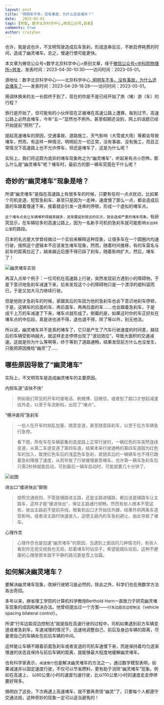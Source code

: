 ```yaml
---
layout: post
title: "明明车不多，没有事故，为什么还会堵车？"
date:   2023-05-01
tags: [转载, 数字北京科学中心,微信公众号,我看]
comments: true
author: crazyhan
---
```


也许，我是说也许，不文明驾驶造成后车急刹，形成连串反应，不断启停耗费的时间，造成了幽灵堵车。总之，慢速行使可能更快。

<!-- more -->

本文章为微信公众号\<数字北京科学中心\>原创文章，缘于[微信公众号\<中科院物理所\>转发](https://mp.weixin.qq.com/s/ZxjhrZSTP4gnLaFzH95pOA)，发表时间：2023-04-30-10:30——访问时间：2023-05-01。

源地址：数字北京科学中心——北京科学中心_[明明车不多，没有事故，为什么还会堵车？](https://mp.weixin.qq.com/s/RRVhum3B6Yr7YxJCFy2p6g)——发表时间：2023-04-29-18:28——访问时间：2023-05-01。

用调休换来的五一长假终于到了，现在的你是不是已经开始了旅（堵）游（车）的行程？

旅行是开始了，但可能有的小伙伴现在正被堵在高速公路上遭罪。每到过节，高速公路上必然会堵车，今年“五一”显然也不例外。甚至假期还没到，网上的话题已经开始提前“预热”了。

提起高速堵车的原因，交通事故、道路施工、天气影响（大雪或大雨）等都会导致堵车，然而，有这样一种情况，明明前方一切正常，没有事故、没有施工，而且正常情况下高速路上也不允许停车，但还是堵车了，这是为什么呢？

实际上，我们将这颇为诡异的堵车现象称之为“幽灵堵车”，听起来有点小恐怖，那么什么是“幽灵堵车”呢？堵车时，最前方的那一辆车究竟在干什么呢？

## 奇妙的“幽灵堵车”现象是啥？

所谓“幽灵堵车”是指在高速路上有很多车的时候，只要有任何一点点扰动，比如某个司机变道、短暂急刹车、甚至只是因为一走神，速度慢了那么一点，都会造成后面的车跟着慢速下来，接着就会引发一连串的停顿，形成一个虚拟的堵车点。

`这个堵车点会让车辆堆积得越来越多，逐渐蔓延到很远的后方，就会造成严重的堵车现象。`有研究显示，在车辆较多的高速公路上，因为一名新手司机的急刹车就可能影响`长达80公里`的路段。

日本的名古屋大学曾经做过一个实验来解释这种现象，让很多车在一个圆圈内均速行驶，按照这个逻辑本不应该发生堵车现象，然而，随着时间推移，有的车莫名与前车的距离拉近了，越来越近后便不得已踩了刹车，随着影响扩大，然后，堵车了！

![幽灵堵车实验](https://file.notion.so/f/s/9f1a1dc5-f51c-4b85-89fc-683b2f86873c/640.gif?id=1f4addf0-3b54-4d58-b49e-c874a7d8a290&table=block&spaceId=a979149a-2250-443a-93ce-5f35af6ec2ad&expirationTimestamp=1683022623903&signature=6Qafrk5WRm-WKEHl2_egDzUxBpPfRyO527JF6NVmn6k)

再深入点举个例子：一位司机在高速路上行驶，突然发现前方遇到小的障碍物，于是下意识地急刹车减速下来，后来发现这个小的障碍物只是一个漂浮的塑料袋而已，于是又加大马力继续行驶。

但是他刚才急刹车的时候，紧跟其后的车因为他的急刹车也会下意识地刹车停顿，于是，这辆车的后面的车、再后面车、再再后面的车.......也会跟着急刹车，于是成千上万的车减速了下来，堵车点就形成了。倒霉的是，如果这时你的车正好处在堵车点的中后段，真是进也进不得，退也退不得，除了等以外，别无他法。

所以说，幽灵堵车并不是真的堵车了，它只是产生了汽车行驶速度的时间差，越往后的车辆受影响越大，就这样走走停停出现了“波动效应”，导致大面积的交通减速。这就是你为什么等啊等，终于等到了道路通畅，结果发现前方什么也没发生，只能把原因推给“幽灵”了.....

## 哪些原因导致了“幽灵堵车”

实际上，不文明驾车是造成幽灵堵车的主要原因。

内侧车道“该快不快”

>例如我们常见的开车时接电话、刷微博、回微信，或者到了路口才想起减速往外走，以至于车流断档，出现了“堵点”。

“横冲直闯”急刹车
>一些人在开车时胡乱加塞、随意变道，甚至随意踩刹车，以至于后方车辆急行急停。
>
>看下图，所有车在车辆密集的高度路上正常行驶时，一辆红色的车突然连续变道，从第二车道变道了第四车道，结果本来行驶通畅的第四车道因为红色车的加入，致使红色车后的浅蓝色车急刹，紧随其后的一辆辆车也不得已跟着急刹降慢了速度，从而导致了行驶缓慢甚至堵车。也许第一辆车急刹车后只需2秒钟就能启动，可到最后一辆车启动时，可能就要几十分钟了。

![如图](https://file.notion.so/f/s/b780952a-f498-4ff6-81d9-92c53e16956a/640.gif?id=c700dacc-e98c-4e01-85de-db00515606ba&table=block&spaceId=a979149a-2250-443a-93ce-5f35af6ec2ad&expirationTimestamp=1683022623906&signature=4w331mAfrqlYCx5S507QtgQJatITnCXJ8ZCwNI_AD1c)

进出口“缓进快出”颠倒
>按照交通规则，不管是辅路进主路，还是主路进辅路，都应该是辅路车让主路车，这样才能“缓进快出”，保证主路通行顺畅。然而有些人根本不管这些，驶出主路前不提前并线，眼看到出口才开始往外蹭，结果外侧两条车道受影响。或者进主路时快速驶入，迫使主路内的车急刹避让，由此导致了堵车。

心理作祟
>心理作祟也是加速“幽灵堵车”的原因，当遇到上面说的几种情况时，有些人看到你无视交规我也无视，趁着堵车时钻空子，希望能插队往前。这种不健康的心理使原本就不平静的路况更是雪上加霜。

## 如何解决幽灵堵车？

要解决幽灵堵车现象，改掉行驶陋习是必然的，除此之外，科学们也在用数学方法各出奇招。

多年以来，麻省理工学院的计算机科学教授Berthold Horn一直致力于研究幽灵堵车现象的成因和解决办法。他曾经提出过一个方案——`行车边距双边控制法`（vehicle spacing bilateral control）。

所谓“行车边距双边控制法”就是指在高速行驶的过程中，司机如果遇到前方车辆变道或者急刹车，车速减慢的情况下，迅速地调整自己、前后及身边车辆的距离，尽量使自己的车辆处在前后车辆的中间。

这样能让车辆不跟着前面急刹车或者变道的司机车速慢下来，而是保持着均匀逐渐慢速的状态且保持与前后车辆的距离，就能够最大程度地缓解幽灵堵车。

也有科学家表示，`减速慢行`也是解决幽灵堵车的方法之一，通过数学模型表明，如果减速并以固定速度行驶，不仅可以节省燃料，更有助于消除“幽灵堵车”现象。例如在高速上， 以80公里/小时的速度匀速行驶，比以110公里/小时的速度走走停停要好得多。

搞明白了这些，下次再遇上高速堵车，就不要再责怪“幽灵”了，只要每个人都遵守交通法规，这种奇妙的现象一定可以适当避免的！
